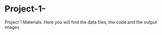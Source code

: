 # Project-1-
Project 1 Materials. 
Here you will find the data files, the code and the output images
